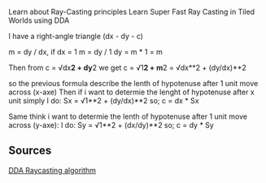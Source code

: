 Learn about Ray-Casting principles
Learn Super Fast Ray Casting in Tiled Worlds using DDA

I have a right-angle triangle (dx - dy - c)

m = dy / dx, if dx = 1
m = dy / 1
dy = m * 1 = m

Then from
c =  √dx**2 + dy**2
we get
c =  √1**2 + m**2  =  √dx**2 + (dy/dx)**2

so the previous formula describe the lenth of hypotenuse after 1 unit move across (x-axe)
Then if i want to determie the lenght of hypotenuse after x unit simply I do:
Sx = √1**2 + (dy/dx)**2
so;
c = dx * Sx

Same think i want to determie the lenth of hypotenuse after 1 unit move across (y-axe):
I do:
Sy = √1**2 + (dx/dy)**2
so;
c = dy * Sy

## Sources
[ DDA Raycasting algorithm ](https://www.youtube.com/watch?v=IDmWuSrEkow&ab_channel=kitrofimov)

